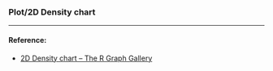 ### Plot/2D Density chart



----

#### Reference: 
- [2D Density chart – The R Graph Gallery](https://www.r-graph-gallery.com/2d-density-chart/)
